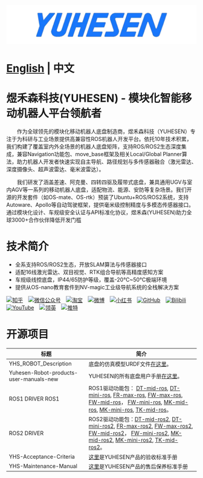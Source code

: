 [![](YUHESEN-logo.png)]()




# [English](README.md) | 中文

# 煜禾森科技(YUHESEN) - 模块化智能移动机器人平台领航者​
&emsp;&emsp;作为全球领先的模块化移动机器人底盘制造商，煜禾森科技（YUHESEN）专注于为科研与工业场景提供高兼容性ROS机器人开发平台。依托10年技术积累，我们构建了覆盖室内外全场景的机器人底盘矩阵，支持ROS/ROS2生态深度集成，兼容Navigation功能包、move_base框架及相关Local/Global Planner算法，助力机器人开发者快速实现自主导航、路径规划与多传感器融合（激光雷达、深度摄像头、超声波雷达、毫米波雷达）。

&emsp;&emsp;我们研发了涵盖差速、阿克曼、四转四驱及履带式底盘，兼具通用UGV与室内AGV等一系列的移动机器人底盘，适配物流、能源、安防等复杂场景。我们开源的开发套件（如OS-mate、OS-rtk）预装了Ubuntu+ROS/ROS2系统，支持Autoware、Apollo等自动驾驶框架，提供毫米级控制精度与多模态传感器接口。通过模块化设计、车规级安全认证与API标准化协议，煜禾森(YUHESEN)助力全球3000+合作伙伴降低开发门槛

# 技术简介​
- 全系支持ROS/ROS2生态，开放SLAM算法与传感器接口
- 适配16线激光雷达、双目视觉、RTK组合导航等高精度感知方案
- 车规级线控底盘，IP44/65防护等级，覆盖-20℃~50℃极端环境
- 提供从OS-nano教育套件到NV-magic工业级导航系统的全栈解决方案

[![知乎](https://img.shields.io/badge/知乎-white?logo=zhihu)](https://www.zhihu.com/org/yu-he-sen-ke-ji-6)&emsp;[![微信公众号](https://img.shields.io/badge/微信公众号-white?logo=wechat)](https://mp.weixin.qq.com/s/hZcUPS8-Q1ZABMVU-ZC3xw)&emsp;[![淘宝](https://img.shields.io/badge/淘宝-white?logo=taobao)](https://shop114490350.taobao.com/?spm=a21n57.shop_search.0.0.1bbd5914Aa6fu4)&emsp;[![微博](https://img.shields.io/badge/微博-white?logo=weibo)](https://weibo.com/yuhesen)&emsp;[![小红书](https://img.shields.io/badge/小红书-white?logo=xiaohongshu)](https://www.xiaohongshu.com/user/profile/64df2dd60000000001006fbd?xsec_token=ABwTKfplMvrg81NPv3536eEos34GmaYo40tGkkEXtr_RM%3D&xsec_source=pc_search)&emsp;[![GitHub](https://img.shields.io/badge/GitHub-grey?logo=github)](https://github.com/YUHESEN-Robot)&emsp;[![Bilibili](https://img.shields.io/badge/Bilibili-grey?logo=bilibili)](https://space.bilibili.com/607867386?spm_id_from=333.337.search-card.all.click)&emsp;[![YouTube](https://img.shields.io/badge/YouTube-red?logo=YouTube)](https://www.youtube.com/@shenzhenyuhesenrobitics6477)&emsp;[![领英](https://img.shields.io/badge/领英-blue?logo=linkedin)](暂无)&emsp;[![推特](https://img.shields.io/badge/推特-blue?logo=X)](暂无)

# 开源项目
|标题                    |简介                    |
|-----------------------|------------------------|
|YHS_ROBOT_Description  |底盘的仿真模型URDF文件[在这里](https://github.com/YUHESEN-Robot/YHS_ROBOT_Description)。|
|Yuhesen-Robot-products-user-manuals-new|YUHESEN的所有底盘用户手册[在这里](https://github.com/YUHESEN-Robot/Yuhesen-Robot-products-user-manuals-new)。|
|ROS1 DRIVER ROS1|ROS1驱动功能包： [DT-mid-ros](https://github.com/YUHESEN-Robot/DT-mid-ros), [DT-mini-ros](https://github.com/YUHESEN-Robot/DT-mini-ros), [FR-max-ros](https://github.com/YUHESEN-Robot/FR-max-ros), [FW-max-ros](https://github.com/YUHESEN-Robot/FW-max-ros),  [FW-mid-ros](https://github.com/YUHESEN-Robot/FW-mid-ros)， [FW-mini-ros](https://github.com/YUHESEN-Robot/FW-mini-ros), [MK-mid-ros](https://github.com/YUHESEN-Robot/MK-mid-ros), [MK-mini-ros](https://github.com/YUHESEN-Robot/MK-mini-ros), [TK-mid-ros](https://github.com/YUHESEN-Robot/TK-mid-ros)。|
|ROS2 DRIVER|ROS2驱动功能包：[DT-mid-ros2](https://github.com/YUHESEN-Robot/DT-mid-ros2), [DT-mini-ros2](https://github.com/YUHESEN-Robot/DT-mini-ros2), [FR-max-ros2](https://github.com/YUHESEN-Robot/FR-max-ros2), [FW-max-ros2](https://github.com/YUHESEN-Robot/FW-max-ros2),  [FW-mid-ros2](https://github.com/YUHESEN-Robot/FW-mid-ros2)， [FW-mini-ros2](https://github.com/YUHESEN-Robot/FW-mini-ros2), [MK-mid-ros2](https://github.com/YUHESEN-Robot/MK-mid-ros2), [MK-mini-ros2](https://github.com/YUHESEN-Robot/MK-mini-ros2), [TK-mid-ros2](https://github.com/YUHESEN-Robot/TK-mid-ros2)。
|YHS-Acceptance-Criteria|[这里](https://github.com/YUHESEN-Robot/YHS-Acceptance-Criteria)是YUHESEN产品的验收标准手册|
|YHS-Maintenance-Manual|[这里](https://github.com/YUHESEN-Robot/YHS-Maintenance-Manual)是YUHESEN产品的售后保养标准手册|
